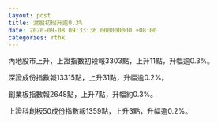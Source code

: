 ```yaml
---
layout: post
title: 滬股初段升逾0.3%
date: 2020-09-08 09:33:36.000000000 +08:00
categories: rthk
---
```


內地股市上升，上證指數初段報3303點，上升11點，升幅逾0.3%。

深證成份指數報13315點，上升31點，升幅逾0.2%。

創業板指數報2648點，上升7點，升幅約0.3%。

上證科創板50成份指數報1359點，上升3點，升幅逾0.2%。
